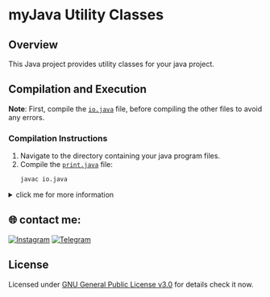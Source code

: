 # myJava Utility Classes

## Overview
This Java project provides utility classes for your java project.

## Compilation and Execution

**Note**: First, compile the [`io.java`](https://github.com/MrTG-CodeBot/MyJava/blob/main/myJava/Base/io.java) file, before compiling the other files to avoid any errors.

### Compilation Instructions
1. Navigate to the directory containing your java program files.
2. Compile the [`print.java`](https://github.com/MrTG-CodeBot/MyJava/blob/main/myJava/Base/io.java) file:
    ```sh
    javac io.java
    ```
<details><summary>click me for more information</summary>

## Classes and Methods

### `io`

| **Method Name** | **Description**                                                                               |
|-----------------|-----------------------------------------------------------------------------------------------|
| `print(int i_ids)`| Prints an integer.                                                                          |
| `print(String s_names)`| Prints a string.                                                                        |
| `print(float f_float)`| Prints a float.                                                                          |
| `print(double d_double)`| Prints a double.                                                                       |
| `print(long l_long)`| Prints a long.                                                                             |
| `print(char c_char)`| Prints a char.                                                                             |
| `print(boolean b_boolean)`| Prints a boolean.                                                                    |
| `inputI(String prompt)`| Prompts for and reads an integer input from the user.                                    |
| `inputS(String prompt)`| Prompts for and reads a string input from the user.                                      |
| `inputF(String inputfloat)`| Prompts for and reads a float input from the user.                                   |
| `inputD(String inputdouble)`| Prompts for and reads a double input from the user.                                |
| `inputL(String inputlong)`| Prompts for and reads a long input from the user.                                    |
| `inputC(String inputchar)`| Prompts for and reads a char input from the user.                                    |
| `inputB(String inputbool)`| Prompts for and reads a boolean input from the user.                                 |

### `math`

| **Method Name** | **Description**                                                                                 |
|-----------------|-------------------------------------------------------------------------------------------------|
| `add(int... numbers)`    | Adds a series of integer values.                                                           |
| `add(float... numbers)`  | Adds a series of float values.                                                             |
| `add(double... numbers)` | Adds a series of double values.                                                            |
| `sub(int... numbers)`    | Subtracts a series of integer values.                                                      |
| `sub(float... numbers)`  | Subtracts a series of float values.                                                        |
| `sub(double... numbers)` | Subtracts a series of double values.                                                       |
| `multi(int... numbers)`  | Multiplies a series of integer values.                                                     |
| `multi(float... numbers)`| Multiplies a series of float values.                                                       |
| `multi(double... numbers)`| Multiplies a series of double values.                                                     |
| `div(int numerator, int denominator)`| Divides an integer by another integer.                                    |
| `div(float numerator, float denominator)`| Divides a float by another float.                                    |
| `div(double numerator, double denominator)`| Divides a double by another double.                             |
| `isEven(int number)`      | Checks if an integer is even.                                                            |
| `isEven(float number)`    | Checks if a float is even.                                                              |
| `isEven(double number)`   | Checks if a double is even.                                                             |
| `isOdd(int number)`       | Checks if an integer is odd.                                                             |
| `isOdd(float number)`     | Checks if a float is odd.                                                               |
| `isOdd(double number)`    | Checks if a double is odd.                                                              |
| `isPass(int number, int target_number)`    | Checks if an integer meets or exceeds a target value.                     |
| `isPass(float number, float target_number)`| Checks if a float meets or exceeds a target value.                       |
| `isPass(double number, double target_number)`| Checks if a double meets or exceeds a target value.                  |
| `isFail(int number, int target_number)`    | Checks if an integer fails to meet a target value.                       |
| `isFail(float number, float target_number)`| Checks if a float fails to meet a target value.                         |
| `isFail(double number, double target_number)`| Checks if a double fails to meet a target value.                     |
| `pow(int base, int exponent)`| Calculates the power of an integer raised to an exponent.                            |
| `pow(float base, float exponent)`| Calculates the power of a float raised to an exponent.                         |
| `pow(double base, double exponent)`| Calculates the power of a double raised to an exponent.                      |
| `sqrt(double number)`| Calculates the square root of a number.                                                    |
| `factorial(int number)`| Calculates the factorial of a non-negative integer.                                       |
| `gcd(int a, int b)`| Calculates the greatest common divisor of two integers.                                       |
| `lcm(int a, int b)`| Calculates the least common multiple of two integers.                                         |
| `abs(int number)`| Calculates the absolute value of an integer.                                                   |
| `abs(float number)`| Calculates the absolute value of a float.                                                     |
| `abs(double number)`| Calculates the absolute value of a double.                                                   |
| `max(int a, int b)`| Finds the maximum of two integers.                                                            |
| `max(float a, float b)`| Finds the maximum of two floats.                                                          |
| `max(double a, double b)`| Finds the maximum of two doubles.                                                       |
| `min(int a, int b)`| Finds the minimum of two integers.                                                            |
| `min(float a, float b)`| Finds the minimum of two floats.                                                          |
| `min(double a, double b)`| Finds the minimum of two doubles.                                                       |
| `round(float number)`| Rounds a float to the nearest integer.                                                      |
| `round(double number)`| Rounds a double to the nearest integer.                                                    |
| `square(int number)`| Calculates the square of an integer.                                                        |
| `square(float number)`| Calculates the square of a float.                                                          |
| `square(double number)`| Calculates the square of a double.                                                        |
| `cube(int number)`| Calculates the cube of an integer.                                                            |
| `cube(float number)`| Calculates the cube of a float.                                                              |
| `cube(double number)`| Calculates the cube of a double.                                                            |

</details>


## 🌐 contact me:
[![Instagram](https://img.shields.io/badge/Instagram-%23E4405F.svg?logo=Instagram&logoColor=white)](https://instagram.com/mrtg_coder)
[![Telegram](https://img.shields.io/badge/Telegram-blue?logo=telegram)](https://t.me/MrTG_Coder)

## License

Licensed under [GNU General Public License v3.0](https://github.com/MrTG-CodeBot/MyJava/blob/main/LICENSE) for details check it now.
